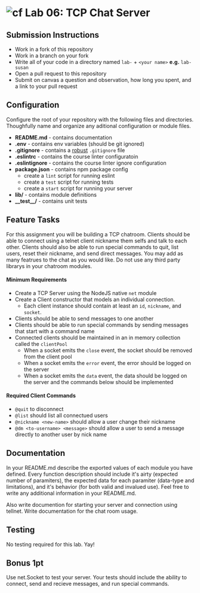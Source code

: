 ![cf](https://i.imgur.com/7v5ASc8.png) Lab 06: TCP Chat Server
======

## Submission Instructions
* Work in a fork of this repository
* Work in a branch on your fork
* Write all of your code in a directory named `lab-` + `<your name>` **e.g.** `lab-susan`
* Open a pull request to this repository
* Submit on canvas a question and observation, how long you spent, and a link to your pull request

## Configuration 
Configure the root of your repository with the following files and directories. Thoughfully name and organize any aditional configuration or module files.
* **README.md** - contains documentation
* **.env** - contains env variables (should be git ignored)
* **.gitignore** - contains a [robust](http://gitignore.io) `.gitignore` file 
* **.eslintrc** - contains the course linter configuratoin
* **.eslintignore** - contains the course linter ignore configuration
* **package.json** - contains npm package config
  * create a `lint` script for running eslint
  * create a `test` script for running tests
  * create a `start` script for running your server
* **lib/** - contains module definitions
* **\_\_test\_\_/** - contains unit tests

## Feature Tasks  
For this assignment you will be building a TCP chatroom. Clients should be able to connect using a telnet client nickname them selfs and talk to each other. Clients should also be able to run special commands to quit, list users, reset their nickname, and send direct messages. You may add as many featrues to the chat as you would like. Do not use any third party librarys in your chatroom modules.

#### Minimum Requirements 
* Create a TCP Server using the NodeJS native `net` module
* Create a Client constructor that models an individual connection. 
  * Each client instance should contain at least an `id`, `nickname`, and `socket`.
* Clients should be able to send messages to one another
* Clients should be able to run special commands by sending messages that start with a command name
* Connected clients should be maintained in an in memory collection called the `clientPool`
  * When a socket emits the `close` event, the socket should be removed from the client pool
  * When a socket emits the `error` event, the error should be logged on the server
  * When a socket emits the `data` event, the data should be logged on the server and the commands below should be implemented

#### Required Client Commands
* `@quit` to disconnect
* `@list` should list all connectued users
* `@nickname <new-name>` should allow a user change their nickname
* `@dm <to-username> <message>` should allow a user to send a message directly to another user by nick name

##  Documentation  
In your README.md describe the exported values of each module you have defined. Every function description should include it's airty (expected number of paramiters), the expected data for each paramiter (data-type and limitations), and it's behavior (for both valid and invalued use). Feel free to write any additional information in your README.md.

Also write documention for starting your server and connection using tellnet. Write documentation for the chat room usage.

## Testing  
No testing required for this lab. Yay!

## Bonus 1pt
Use net.Socket to test your server. Your tests should include the ability to connect, send and recieve messages, and run special commands.
